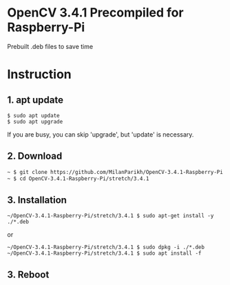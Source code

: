 # OpenCV 3.4.1 Precompiled for Raspberry-Pi
Prebuilt .deb files to save time 

# Instruction

## 1. apt update
```
$ sudo apt update
$ sudo apt upgrade
```
If you are busy, you can skip 'upgrade', but 'update' is necessary.

## 2. Download
```bash
~ $ git clone https://github.com/MilanParikh/OpenCV-3.4.1-Raspberry-Pi.git
~ $ cd OpenCV-3.4.1-Raspberry-Pi/stretch/3.4.1
```
## 3. Installation
```
~/OpenCV-3.4.1-Raspberry-Pi/stretch/3.4.1 $ sudo apt-get install -y ./*.deb
```
or
```
~/OpenCV-3.4.1-Raspberry-Pi/stretch/3.4.1 $ sudo dpkg -i ./*.deb
~/OpenCV-3.4.1-Raspberry-Pi/stretch/3.4.1 $ sudo apt install -f
```

## 3. Reboot
